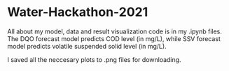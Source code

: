 # Water-Hackathon-2021
All about my model, data and result visualization code is in my .ipynb files. The DQO forecast model predicts COD level (in mg/L), while SSV forecast model predicts volatile suspended solid level (in mg/L).

I saved all the neccesary plots to .png files for downloading.
